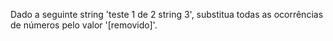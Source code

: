 Dado a seguinte string 'teste 1 de 2 string 3', substitua todas as ocorrências
de números pelo valor '[removido]'.